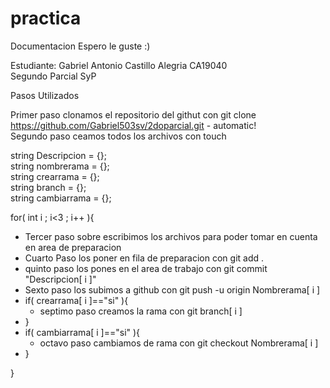 # practica 
Documentacion Espero le guste :)

Estudiante: Gabriel Antonio Castillo Alegria CA19040 <br>
Segundo Parcial SyP 

Pasos Utilizados 


Primer paso clonamos el repositorio del githut con git clone https://github.com/Gabriel503sv/2doparcial.git - automatic! <br>
Segundo paso ceamos todos los archivos con touch

string Descripcion = {};<br>
string nombrerama  = {};<br>
string crearrama   = {};<br>
string branch      = {};<br>
string cambiarrama = {};


for( int i ; i<3 ; i++ ){
- Tercer paso sobre escribimos los archivos para poder tomar en cuenta en area de preparacion
- Cuarto Paso los poner en fila de preparacion con git add .
- quinto paso los pones en el area de trabajo con git commit "Descripcion[ i ]"
- Sexto paso los subimos a github con git push -u origin Nombrerama[ i ]
- if( crearrama[ i ]=="si" ){
  - septimo paso creamos la rama con git branch[ i ]
- }
- if( cambiarrama[ i ]=="si" ){
  - octavo paso cambiamos de rama con git checkout Nombrerama[ i ]
- }

}
